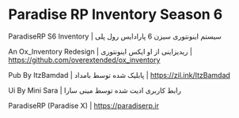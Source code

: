 # Paradise RP Inventory Season 6
ParadiseRP S6 Inventory | سیستم اینونتوری سیزن 6 پارادایس رول پلی

An Ox_Inventory Redesign | ریدیزاینی از او ایکس اینونتوری | https://github.com/overextended/ox_inventory

Pub By ItzBamdad | پابلیک شده توسط بامداد | https://zil.ink/ItzBamdad

Ui By Mini Sara | رابط کاربری ادیت شده توسط مینی سارا

ParadiseRP (Paradise X) | https://paradiserp.ir
